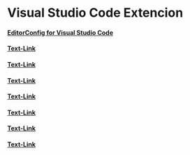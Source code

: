 Visual Studio Code Extencion
=============================

#### [EditorConfig for Visual Studio Code](URL)
#### [Text-Link](URL)
#### [Text-Link](URL)
#### [Text-Link](URL)
#### [Text-Link](URL)
#### [Text-Link](URL)
#### [Text-Link](URL)
#### [Text-Link](URL)